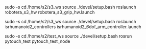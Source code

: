 sudo -s
cd /home/s2/s3_ws
source ./devel/setup.bash
roslaunch robotera_s3_hw robotera_s3_grip_hw.launch

sudo -s
cd /home/s2/s3_ws
source ./devel/setup.bash
roslaunch isrhumanoid2_controllers isrhumanoid2_6dof_arm_controller.launch

sudo -s
cd /home/s2/test_ws
source ./devel/setup.bash
rosrun pytouch_test pytouch_test_node
